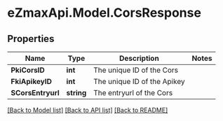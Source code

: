 
# eZmaxApi.Model.CorsResponse

## Properties

Name | Type | Description | Notes
------------ | ------------- | ------------- | -------------
**PkiCorsID** | **int** | The unique ID of the Cors | 
**FkiApikeyID** | **int** | The unique ID of the Apikey | 
**SCorsEntryurl** | **string** | The entryurl of the Cors | 

[[Back to Model list]](../README.md#documentation-for-models)
[[Back to API list]](../README.md#documentation-for-api-endpoints)
[[Back to README]](../README.md)

